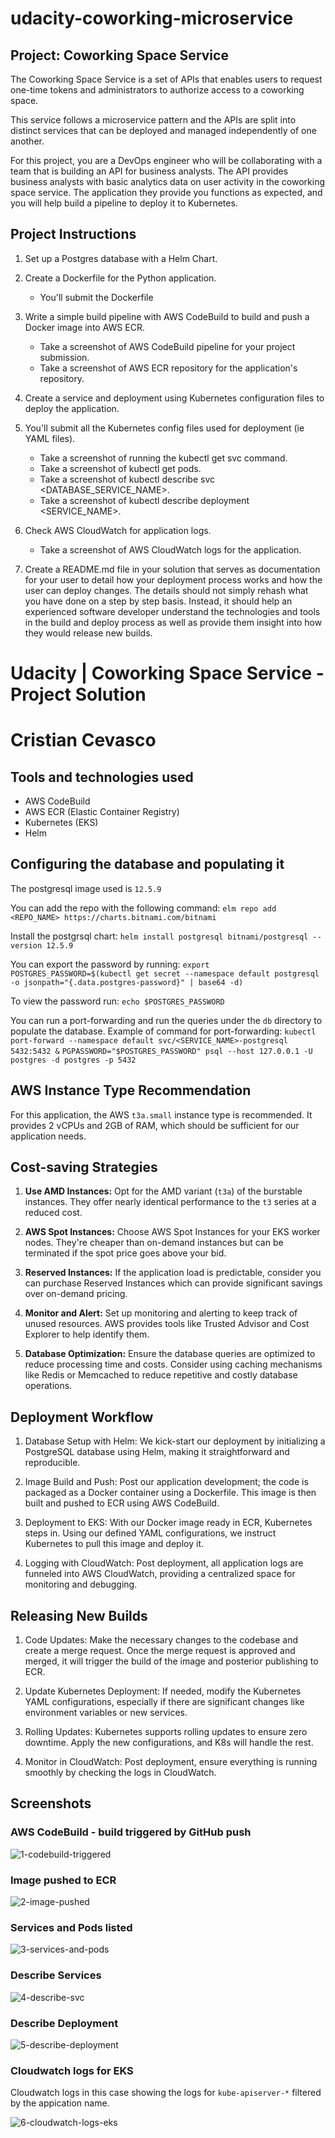 # udacity-coworking-microservice

## Project: Coworking Space Service

The Coworking Space Service is a set of APIs that enables users to request one-time 
tokens and administrators to authorize access to a coworking space.

This service follows a microservice pattern and the APIs are split into distinct 
services that can be deployed and managed independently of one another.

For this project, you are a DevOps engineer who will be collaborating with a team that 
is building an API for business analysts. The API provides business analysts with basic 
analytics data on user activity in the coworking space service. The application they 
provide you functions as expected, and you will help build a pipeline to deploy it to Kubernetes.

## Project Instructions

1. Set up a Postgres database with a Helm Chart.

2. Create a Dockerfile for the Python application.
    - You'll submit the Dockerfile

3. Write a simple build pipeline with AWS CodeBuild to build and push a Docker image into AWS ECR.
    - Take a screenshot of AWS CodeBuild pipeline for your project submission.
    - Take a screenshot of AWS ECR repository for the application's repository.

4. Create a service and deployment using Kubernetes configuration files to deploy the application.

5. You'll submit all the Kubernetes config files used for deployment (ie YAML files).
    - Take a screenshot of running the kubectl get svc command.
    - Take a screenshot of kubectl get pods.
    - Take a screenshot of kubectl describe svc <DATABASE_SERVICE_NAME>.
    - Take a screenshot of kubectl describe deployment <SERVICE_NAME>.

6. Check AWS CloudWatch for application logs.
    - Take a screenshot of AWS CloudWatch logs for the application.

7. Create a README.md file in your solution that serves as documentation for your user to detail how your deployment process works and how the user can deploy changes. The details should not simply rehash what you have done on a step by step basis. Instead, it should help an experienced software developer understand the technologies and tools in the build and deploy process as well as provide them insight into how they would release new builds.

# Udacity | Coworking Space Service - Project Solution
# Cristian Cevasco

## Tools and technologies used

- AWS CodeBuild
- AWS ECR (Elastic Container Registry)
- Kubernetes (EKS)
- Helm

## Configuring the database and populating it

The postgresql image used is `12.5.9`

You can add the repo with the following command:
`elm repo add <REPO_NAME> https://charts.bitnami.com/bitnami`

Install the postgrsql chart:
`helm install postgresql bitnami/postgresql --version 12.5.9`

You can export the password by running:
`export POSTGRES_PASSWORD=$(kubectl get secret --namespace default postgresql -o jsonpath="{.data.postgres-password}" | base64 -d)`

To view the password run:
`echo $POSTGRES_PASSWORD`

You can run a port-forwarding and run the queries under the `db` directory to populate the database.
Example of command for port-forwarding:
`kubectl port-forward --namespace default svc/<SERVICE_NAME>-postgresql 5432:5432 &`
`PGPASSWORD="$POSTGRES_PASSWORD" psql --host 127.0.0.1 -U postgres -d postgres -p 5432`

## AWS Instance Type Recommendation

For this application, the AWS `t3a.small` instance type is recommended. It provides 2 vCPUs and 2GB of RAM, which should be sufficient for our application needs. 

## Cost-saving Strategies

1. **Use AMD Instances:** Opt for the AMD variant (`t3a`) of the burstable instances. They offer nearly identical performance to the `t3` series at a reduced cost.

2. **AWS Spot Instances:** Choose AWS Spot Instances for your EKS worker nodes. They're cheaper than on-demand instances but can be terminated if the spot price goes above your bid.

3. **Reserved Instances:** If the application load is predictable, consider you can purchase Reserved Instances which can provide significant savings over on-demand pricing.

4. **Monitor and Alert:** Set up monitoring and alerting to keep track of unused resources. AWS provides tools like Trusted Advisor and Cost Explorer to help identify them.

5. **Database Optimization:** Ensure the database queries are optimized to reduce processing time and costs. Consider using caching mechanisms like Redis or Memcached to reduce repetitive and costly database operations.

## Deployment Workflow

1. Database Setup with Helm: We kick-start our deployment by initializing a PostgreSQL database using Helm, making it straightforward and reproducible.

2. Image Build and Push: Post our application development; the code is packaged as a Docker container using a Dockerfile. This image is then built and pushed to ECR using AWS CodeBuild.

3. Deployment to EKS: With our Docker image ready in ECR, Kubernetes steps in. Using our defined YAML configurations, we instruct Kubernetes to pull this image and deploy it.

4. Logging with CloudWatch: Post deployment, all application logs are funneled into AWS CloudWatch, providing a centralized space for monitoring and debugging.

##  Releasing New Builds

1. Code Updates: Make the necessary changes to the codebase and create a merge request. Once the merge request is approved and merged, it will trigger the build of the image and posterior publishing to ECR.

3. Update Kubernetes Deployment: If needed, modify the Kubernetes YAML configurations, especially if there are significant changes like environment variables or new services.

4. Rolling Updates: Kubernetes supports rolling updates to ensure zero downtime. Apply the new configurations, and K8s will handle the rest.

5. Monitor in CloudWatch: Post deployment, ensure everything is running smoothly by checking the logs in CloudWatch.

## Screenshots

### AWS CodeBuild - build triggered by GitHub push

![1-codebuild-triggered](images/1-codebuild-triggered.png)

### Image pushed to ECR

![2-image-pushed](images/2-image-pushed.png)

### Services and Pods listed

![3-services-and-pods](images/3-services-and-pods.png)

### Describe Services

![4-describe-svc](images/4-describe-svc.png)

### Describe Deployment

![5-describe-deployment](images/5-describe-deployment.png)

### Cloudwatch logs for EKS

Cloudwatch logs in this case showing the logs for `kube-apiserver-*` filtered by the appication name.

![6-cloudwatch-logs-eks](images/6-cloudwatch-logs-eks.png)